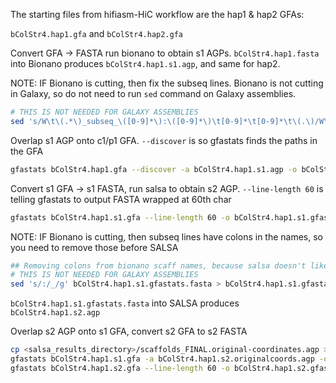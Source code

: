 The starting files from hifiasm-HiC workflow are the hap1 & hap2 GFAs:

`bColStr4.hap1.gfa` and `bColStr4.hap2.gfa`

Convert GFA -> FASTA run bionano to obtain s1 AGPs. `bColStr4.hap1.fasta` into Bionano produces `bColStr4.hap1.s1.agp`, and same for hap2.

NOTE: IF Bionano is cutting, then fix the subseq lines. Bionano is not cutting in Galaxy, so do not need to run `sed` command on Galaxy assemblies.
````bash
# THIS IS NOT NEEDED FOR GALAXY ASSEMBLIES
sed 's/W\t\(.*\)_subseq_\([0-9]*\):\([0-9]*\)\t[0-9]*\t[0-9]*\t\(.\)/W\t\1\t\2\t\3\t\4/g' bTaeGut2_hap1_s1.agp > bTaeGut2_hap1_s1.edit.agp
````

Overlap s1 AGP onto c1/p1 GFA. `--discover` is so gfastats finds the paths in the GFA
````bash
gfastats bColStr4.hap1.gfa --discover -a bColStr4.hap1.s1.agp -o bColStr4.hap1.s1.gfa
````

Convert s1 GFA -> s1 FASTA, run salsa to obtain s2 AGP. `--line-length 60` is telling gfastats to output FASTA wrapped at 60th char
````bash
gfastats bColStr4.hap1.s1.gfa --line-length 60 -o bColStr4.hap1.s1.gfastats.fasta
````
NOTE: IF Bionano is cutting, then subseq lines have colons in the names, so you need to remove those before SALSA
````bash
## Removing colons from bionano scaff names, because salsa doesn't like it
# THIS IS NOT NEEDED FOR GALAXY ASSEMBLIES
sed 's/:/_/g' bColStr4.hap1.s1.gfastats.fasta > bColStr4.hap1.s1.gfastats.nocolon.fasta
````

`bColStr4.hap1.s1.gfastats.fasta` into SALSA produces `bColStr4.hap1.s2.agp`

Overlap s2 AGP onto s1 GFA, convert s2 GFA to s2 FASTA
````bash
cp <salsa_results_directory>/scaffolds_FINAL.original-coordinates.agp > ./bColStr4.hap1.s2.originalcoords.agp
gfastats bColStr4.hap1.s1.gfa -a bColStr4.hap1.s2.originalcoords.agp -o bColStr4.hap1.s2.gfa
gfastats bColStr4.hap1.s2.gfa --line-length 60 -o bColStr4.hap1.s2.gfastats.fasta
````
